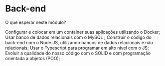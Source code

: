 # Back-end

O que esperar neste módulo?

Configurar e colocar em um container suas aplicações utilizando o Docker;
Usar banco de dados relacionais com o MySQL ;
Construir o código do back-end com o Node.JS,
utilizando bancos de dados relacionais e não relacionais;
Usar o Typescript para programar em alto nível com o JS;
Evoluir a qualidade do nosso código com o SOLID e com programação orientada a objetos (POO);

